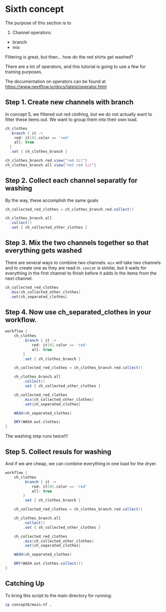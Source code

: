 # Sixth concept

The purpose of this section is to 
1. Channel operators:
  - branch
  - mix

Filtering is great, but then... how do the red shirts get washed?

There are a lot of operators, and this tutorial is going to use a few for training purposes.

The documentation on operators can be found at https://www.nextflow.io/docs/latest/operator.html


## Step 1. Create new channels with branch

In concept 5, we filtered out red clothing, but we do not actually want to filter these items out. We want to group them into their own load.

```groovy
ch_clothes
  .branch { it ->
    red: it[0].color == 'red'
    all: true
  }
  .set { ch_clothes_branch }

ch_clothes_branch.red.view{"red $it"}
ch_clothes_branch.all.view{"not red $it"}
```

## Step 2. Collect each channel separatly for washing

By the way, these accomplish the same goals

```groovy
ch_collected_red_clothes = ch_clothes_branch.red.collect()

ch_clothes_branch.all
  .collect()
  .set { ch_collected_other_clothes }
```

## Step 3. Mix the two channels together so that everything gets washed

There are several ways to combine two channels. `mix` will take two channels and to create one as they are read in. `concat` is similar, but it waits for everything in the first channel to finish before it adds in the items from the next channel. 

```groovy
ch_collected_red_clothes
  .mix(ch_collected_other_clothes)
  .set{ch_separated_clothes}
```

## Step 4. Now use ch_separated_clothes in your workflow.

```groovy
workflow {
    ch_clothes
        .branch { it ->
            red: it[0].color == 'red'
            all: true
        }
        .set { ch_clothes_branch }

    ch_collected_red_clothes = ch_clothes_branch.red.collect()

    ch_clothes_branch.all
        .collect()
        .set { ch_collected_other_clothes }

    ch_collected_red_clothes
        .mix(ch_collected_other_clothes)
        .set{ch_separated_clothes}

    WASH(ch_separated_clothes)

    DRY(WASH.out.clothes)
}
```

The washing step runs twice!!!

## Step 5. Collect resuls for washing

And if we are cheap, we can combine everything in one load for the dryer.

```groovy
workflow {
    ch_clothes
        .branch { it ->
            red: it[0].color == 'red'
            all: true
        }
        .set { ch_clothes_branch }

    ch_collected_red_clothes = ch_clothes_branch.red.collect()

    ch_clothes_branch.all
        .collect()
        .set { ch_collected_other_clothes }

    ch_collected_red_clothes
        .mix(ch_collected_other_clothes)
        .set{ch_separated_clothes}

    WASH(ch_separated_clothes)

    DRY(WASH.out.clothes.collect())
}
```

## Catching Up

To bring this script to the main directory for running:

```bash
cp concept6/main.nf .
```